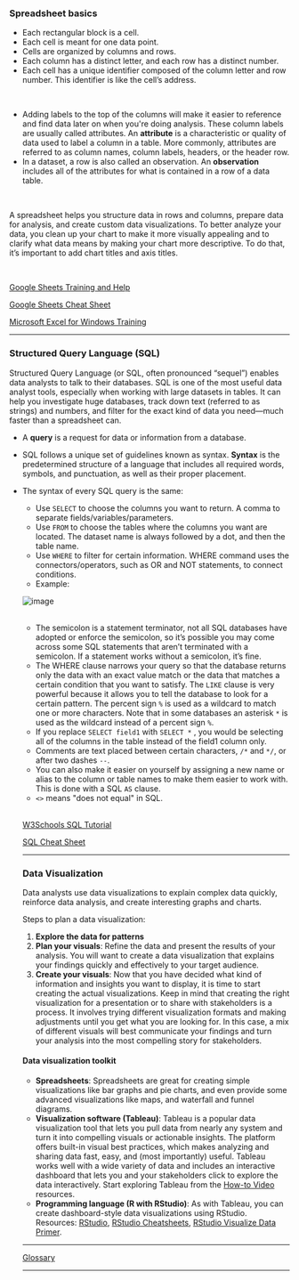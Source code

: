 ### Spreadsheet basics

- Each rectangular block is a cell.
- Each cell is meant for one data point.
- Cells are organized by columns and rows.
- Each column has a distinct letter, and each row has a distinct number. 
- Each cell has a unique identifier composed of the column letter and row number. This identifier is like the cell’s address.

<br />

- Adding labels to the top of the columns will make it easier to reference and find data later on when you're doing analysis. These column labels are usually called attributes. An **attribute** is a characteristic or quality of data used to label a column in a table. More commonly, attributes are referred to as column names, column labels, headers, or the header row.
- In a dataset, a row is also called an observation. An **observation** includes all of the attributes for what is contained in a row of a data table.

<br />

A spreadsheet helps you structure data in rows and columns, prepare data for analysis, and create custom data visualizations. To better analyze your data, you clean up your chart to make it more visually appealing and to clarify what data means by making your chart more descriptive. To do that, it’s important to add chart titles and axis titles.

<br />

[Google Sheets Training and Help](https://support.google.com/a/users/answer/9282959?visit_id=637361702049227170-1815413770&rd=1)

[Google Sheets Cheat Sheet](https://support.google.com/a/users/answer/9300022)

[Microsoft Excel for Windows Training](https://support.microsoft.com/en-us/office/excel-video-training-9bc05390-e94c-46af-a5b3-d7c22f6990bb)

---

### Structured Query Language (SQL)

Structured Query Language (or SQL, often pronounced “sequel”) enables data analysts to talk to their databases. SQL is one of the most useful data analyst tools, especially when working with large datasets in tables. It can help you investigate huge databases, track down text (referred to as strings) and numbers, and filter for the exact kind of data you need—much faster than a spreadsheet can. 

- A **query** is a request for data or information from a database.
- SQL follows a unique set of guidelines known as syntax. **Syntax** is the predetermined structure of a language that includes all required words, symbols, and punctuation, as well as their proper placement.
- The syntax of every SQL query is the same:
  - Use `SELECT` to choose the columns you want to return. A comma to separate fields/variables/parameters.
  - Use `FROM` to choose the tables where the columns you want are located. The dataset name is always followed by a dot, and then the table name.
  - Use `WHERE` to filter for certain information. WHERE command uses the connectors/operators, such as OR and NOT statements, to connect conditions.
  - Example:
  
  ![image](https://user-images.githubusercontent.com/74421758/145982325-4c465a0c-3330-49f5-9236-bcb8402dbe6f.png)
  
  <br />
  
  - The semicolon is a statement terminator, not all SQL databases have adopted or enforce the semicolon, so it’s possible you may come across some SQL statements that aren’t terminated with a semicolon. If a statement works without a semicolon, it’s fine.
  - The WHERE clause narrows your query so that the database returns only the data with an exact value match or the data that matches a certain condition that you want to satisfy. The `LIKE` clause is very powerful because it allows you to tell the database to look for a certain pattern. The percent sign `%` is used as a wildcard to match one or more characters. Note that in some databases an asterisk `*` is used as the wildcard instead of a percent sign `%`.
  -  If you replace `SELECT field1` with `SELECT *` , you would be selecting all of the columns in the table instead of the field1 column only.
  -  Comments are text placed between certain characters, `/*` and `*/`, or after two dashes `--`.
  -  You can also make it easier on yourself by assigning a new name or alias to the column or table names to make them easier to work with. This is done with a SQL `AS` clause.
  -  `<>` means "does not equal" in SQL.
  
  <br />
  
  [W3Schools SQL Tutorial](https://www.w3schools.com/sql/default.asp)
  
  [SQL Cheat Sheet](https://towardsdatascience.com/sql-cheat-sheet-776f8e3189fa)
  
  ---
  
  ### Data Visualization
  
  Data analysts use data visualizations to explain complex data quickly, reinforce data analysis, and create interesting graphs and charts.
  
  Steps to plan a data visualization:
  1. **Explore the data for patterns**
  2. **Plan your visuals**: Refine the data and present the results of your analysis. You will want to create a data visualization that explains your findings quickly and effectively to your target audience.
  3. **Create your visuals**: Now that you have decided what kind of information and insights you want to display, it is time to start creating the actual visualizations. Keep in mind that creating the right visualization for a presentation or to share with stakeholders is a process. It involves trying different visualization formats and making adjustments until you get what you are looking for. In this case, a mix of different visuals will best communicate your findings and turn your analysis into the most compelling story for stakeholders.
  
  #### Data visualization toolkit
  - **Spreadsheets**: Spreadsheets are great for creating simple visualizations like bar graphs and pie charts, and even provide some advanced visualizations like maps, and waterfall and funnel diagrams.
  - **Visualization software (Tableau)**: Tableau is a popular data visualization tool that lets you pull data from nearly any system and turn it into compelling visuals or actionable insights. The platform offers built-in visual best practices, which makes analyzing and sharing data fast, easy, and (most importantly) useful. Tableau works well with a wide variety of data and includes an interactive dashboard that lets you and your stakeholders click to explore the data interactively. Start exploring Tableau from the [How-to Video](https://public.tableau.com/en-us/s/resources) resources.
  - **Programming language (R with RStudio)**: As with Tableau, you can create dashboard-style data visualizations using RStudio. 
  Resources: [RStudio](https://www.rstudio.com/), [RStudio Cheatsheets](https://www.rstudio.com/resources/cheatsheets/), [RStudio Visualize Data Primer](https://rstudio.cloud/learn/primers/3).
  
  ---
  
  [Glossary](https://docs.google.com/document/d/1EBGVEVKBWj_uuUZaZ1IYaDfyQWeZXzOcwhWLG5A8mqc/template/preview?resourcekey=0-uEYx121Up84n0Abpn1uQnQ)
  
  ---
